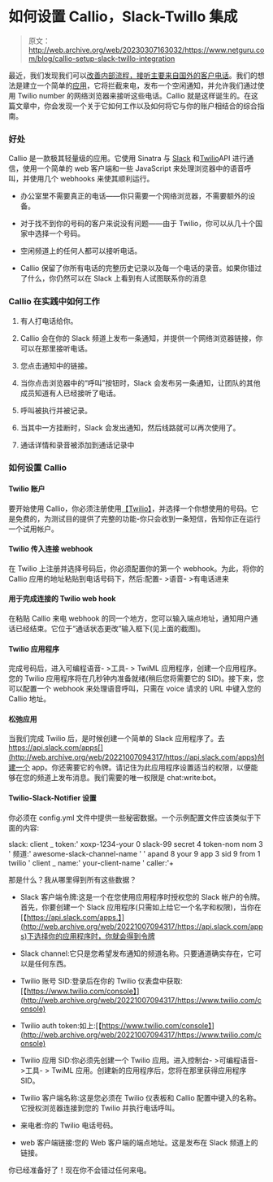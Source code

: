 # 如何设置 Callio，Slack-Twillo 集成

> 原文：<http://web.archive.org/web/20230307163032/https://www.netguru.com/blog/callio-setup-slack-twillo-integration>

 最近，我们发现我们可以[改善内部流程，接听主要来自国外的客户电话](http://web.archive.org/web/20221007094317/https://www.netguru.com/blog/introducing-callio-track-twilio-calls-slack)。我们的想法是建立一个简单的[应用](http://web.archive.org/web/20221007094317/https://www.netguru.com/callio)，它将拦截来电，发布一个空闲通知，并允许我们通过使用 Twilio number 的网络浏览器来接听这些电话。Callio 就是这样诞生的。在这篇文章中，你会发现一个关于它如何工作以及如何将它与你的账户相结合的综合指南。

### 好处

Callio 是一款极其轻量级的应用。它使用 Sinatra 与 [Slack](http://web.archive.org/web/20221007094317/https://slack.com/) 和[Twilio](http://web.archive.org/web/20221007094317/https://twilio.com/)API 进行通信，使用一个简单的 web 客户端和一些 JavaScript 来处理浏览器中的语音呼叫，并使用几个 webhooks 来使其顺利运行。

*   办公室里不需要真正的电话——你只需要一个网络浏览器，不需要额外的设备。

*   对于找不到你的号码的客户来说没有问题——由于 Twilio，你可以从几十个国家中选择一个号码。

*   空闲频道上的任何人都可以接听电话。

*   Callio 保留了你所有电话的完整历史记录以及每一个电话的录音。如果你错过了什么，你仍然可以在 Slack 上看到有人试图联系你的消息

### Callio 在实践中如何工作

1.  有人打电话给你。

2.  Callio 会在你的 Slack 频道上发布一条通知，并提供一个网络浏览器链接，你可以在那里接听电话。

3.  您点击通知中的链接。

4.  当你点击浏览器中的“呼叫”按钮时，Slack 会发布另一条通知，让团队的其他成员知道有人已经接听了电话。

5.  呼叫被执行并被记录。

6.  当其中一方挂断时，Slack 会发出通知，然后线路就可以再次使用了。

7.  通话详情和录音被添加到通话记录中

### 如何设置 Callio

#### **Twilio 账户**

要开始使用 Callio，你必须注册使用[【Twilio】](http://web.archive.org/web/20221007094317/https://www.twilio.com/)，并选择一个你想使用的号码。它是免费的，为测试目的提供了完整的功能-你只会收到一条短信，告知你正在运行一个试用帐户。

#### **Twilio 传入连接 webhook**

在 Twilio 上注册并选择号码后，你必须配置你的第一个 webhook。为此，将你的 Callio 应用的地址粘贴到电话号码下，然后:配置- >语音- >有电话进来

#### **用于完成连接的 Twilio web hook**

在粘贴 Callio 来电 webhook 的同一个地方，您可以输入端点地址，通知用户通话已经结束。它位于“通话状态更改”输入框下(见上面的截图)。

#### **Twilio 应用程序**

完成号码后，进入可编程语音- >工具- > TwiML 应用程序，创建一个应用程序。您的 Twilio 应用程序将在几秒钟内准备就绪(稍后您将需要它的 SID)。接下来，您可以配置一个 webhook 来处理语音呼叫，只需在 voice 请求的 URL 中键入您的 Callio 地址。

#### **松弛应用**

当我们完成 Twilio 后，是时候创建一个简单的 Slack 应用程序了。去 https://api.slack.com/apps[](http://web.archive.org/web/20221007094317/https://api.slack.com/apps)创建一个 app。你还需要它的令牌。请记住为此应用程序设置适当的权限，以便能够在您的频道上发布消息。我们需要的唯一权限是 chat:write:bot。

#### **Twilio-Slack-Notifier 设置**

你必须在 config.yml 文件中提供一些秘密数据。一个示例配置文件应该类似于下面的内容:

slack:  client _ token:' xoxp-1234-your 0 slack-99 secret 4 token-nom nom 3 '  频道:' awesome-slack-channel-name '  ' apand 8 your 9 app 3 sid 9 from 1 twilio '  client _ name:' your-client-name '  caller:'+

那是什么？我从哪里得到所有这些数据？

*   Slack 客户端令牌:这是一个在您使用应用程序时授权您的 Slack 帐户的令牌。首先，你要创建一个 Slack 应用程序(只需如上给它一个名字和权限)，当你在[【https://api.slack.com/apps.】](http://web.archive.org/web/20221007094317/https://api.slack.com/apps)下选择你的应用程序时，你就会得到令牌

*   Slack channel:它只是您希望发布通知的频道名称。只要通道确实存在，它可以是任何东西。

*   Twilio 账号 SID:登录后在你的 Twilio 仪表盘中获取:[【https://www.twilio.com/console】](http://web.archive.org/web/20221007094317/https://www.twilio.com/console)

*   Twilio auth token:如上:[【https://www.twilio.com/console】](http://web.archive.org/web/20221007094317/https://www.twilio.com/console)

*   Twilio 应用 SID:你必须先创建一个 Twilio 应用。进入控制台- >可编程语音- >工具- > TwiML 应用。创建新的应用程序后，您将在那里获得应用程序 SID。

*   Twilio 客户端名称:这是您必须在 Twilio 仪表板和 Callio 配置中键入的名称。它授权浏览器连接到您的 Twilio 并执行电话呼叫。

*   来电者:你的 Twilio 电话号码。

*   web 客户端链接:您的 Web 客户端的端点地址。这是发布在 Slack 频道上的链接。

你已经准备好了！现在你不会错过任何来电。